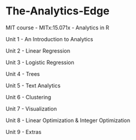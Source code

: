 # The-Analytics-Edge
MIT course - MITx:15.071x - Analytics in R

Unit 1 - An Introduction to Analytics


Unit 2 - Linear Regression


Unit 3 - Logistic Regression


Unit 4 - Trees


Unit 5 - Text Analytics


Unit 6 - Clustering


Unit 7 - Visualization


Unit 8 - Linear Optimization & Integer Optimization


Unit 9 - Extras
